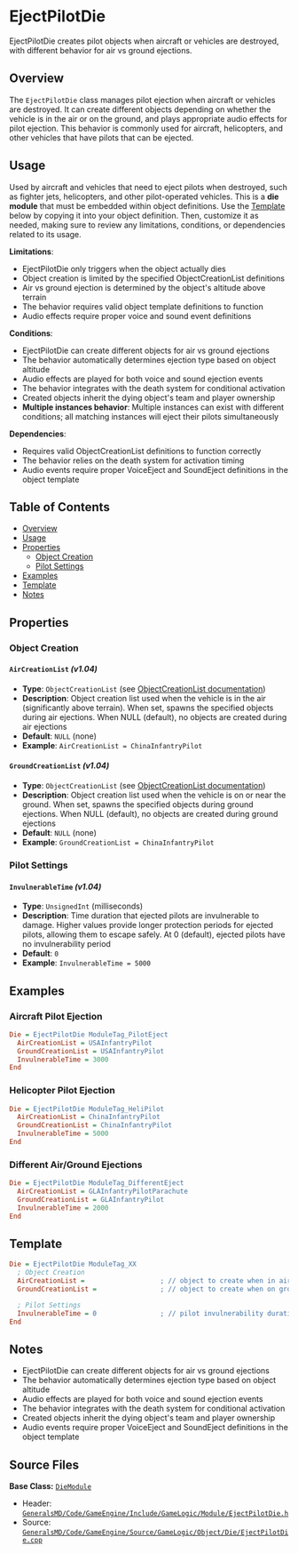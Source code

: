 # EjectPilotDie

EjectPilotDie creates pilot objects when aircraft or vehicles are destroyed, with different behavior for air vs ground ejections.

## Overview

The `EjectPilotDie` class manages pilot ejection when aircraft or vehicles are destroyed. It can create different objects depending on whether the vehicle is in the air or on the ground, and plays appropriate audio effects for pilot ejection. This behavior is commonly used for aircraft, helicopters, and other vehicles that have pilots that can be ejected.

## Usage

Used by aircraft and vehicles that need to eject pilots when destroyed, such as fighter jets, helicopters, and other pilot-operated vehicles. This is a **die module** that must be embedded within object definitions. Use the [Template](#template) below by copying it into your object definition. Then, customize it as needed, making sure to review any limitations, conditions, or dependencies related to its usage.

**Limitations**:
- EjectPilotDie only triggers when the object actually dies
- Object creation is limited by the specified ObjectCreationList definitions
- Air vs ground ejection is determined by the object's altitude above terrain
- The behavior requires valid object template definitions to function
- Audio effects require proper voice and sound event definitions

**Conditions**:
- EjectPilotDie can create different objects for air vs ground ejections
- The behavior automatically determines ejection type based on object altitude
- Audio effects are played for both voice and sound ejection events
- The behavior integrates with the death system for conditional activation
- Created objects inherit the dying object's team and player ownership
- **Multiple instances behavior**: Multiple instances can exist with different conditions; all matching instances will eject their pilots simultaneously

**Dependencies**:
- Requires valid ObjectCreationList definitions to function correctly
- The behavior relies on the death system for activation timing
- Audio events require proper VoiceEject and SoundEject definitions in the object template

## Table of Contents

- [Overview](#overview)
- [Usage](#usage)
- [Properties](#properties)
  - [Object Creation](#object-creation)
  - [Pilot Settings](#pilot-settings)
- [Examples](#examples)
- [Template](#template)
- [Notes](#notes)

## Properties

### Object Creation

#### `AirCreationList` *(v1.04)*
- **Type**: `ObjectCreationList` (see [ObjectCreationList documentation](../ObjectCreationList.md))
- **Description**: Object creation list used when the vehicle is in the air (significantly above terrain). When set, spawns the specified objects during air ejections. When NULL (default), no objects are created during air ejections
- **Default**: `NULL` (none)
- **Example**: `AirCreationList = ChinaInfantryPilot`

#### `GroundCreationList` *(v1.04)*
- **Type**: `ObjectCreationList` (see [ObjectCreationList documentation](../ObjectCreationList.md))
- **Description**: Object creation list used when the vehicle is on or near the ground. When set, spawns the specified objects during ground ejections. When NULL (default), no objects are created during ground ejections
- **Default**: `NULL` (none)
- **Example**: `GroundCreationList = ChinaInfantryPilot`

### Pilot Settings

#### `InvulnerableTime` *(v1.04)*
- **Type**: `UnsignedInt` (milliseconds)
- **Description**: Time duration that ejected pilots are invulnerable to damage. Higher values provide longer protection periods for ejected pilots, allowing them to escape safely. At 0 (default), ejected pilots have no invulnerability period
- **Default**: `0`
- **Example**: `InvulnerableTime = 5000`

## Examples

### Aircraft Pilot Ejection
```ini
Die = EjectPilotDie ModuleTag_PilotEject
  AirCreationList = USAInfantryPilot
  GroundCreationList = USAInfantryPilot
  InvulnerableTime = 3000
End
```

### Helicopter Pilot Ejection
```ini
Die = EjectPilotDie ModuleTag_HeliPilot
  AirCreationList = ChinaInfantryPilot
  GroundCreationList = ChinaInfantryPilot
  InvulnerableTime = 5000
End
```

### Different Air/Ground Ejections
```ini
Die = EjectPilotDie ModuleTag_DifferentEject
  AirCreationList = GLAInfantryPilotParachute
  GroundCreationList = GLAInfantryPilot
  InvulnerableTime = 2000
End
```

## Template

```ini
Die = EjectPilotDie ModuleTag_XX
  ; Object Creation
  AirCreationList =                   ; // object to create when in air *(v1.04)*
  GroundCreationList =                ; // object to create when on ground *(v1.04)*

  ; Pilot Settings
  InvulnerableTime = 0                ; // pilot invulnerability duration *(v1.04)*
End
```

## Notes

- EjectPilotDie can create different objects for air vs ground ejections
- The behavior automatically determines ejection type based on object altitude
- Audio effects are played for both voice and sound ejection events
- The behavior integrates with the death system for conditional activation
- Created objects inherit the dying object's team and player ownership
- Audio events require proper VoiceEject and SoundEject definitions in the object template

## Source Files

**Base Class:** [`DieModule`](../../GeneralsMD/Code/GameEngine/Include/GameLogic/Module/DieModule.h)

- Header: [`GeneralsMD/Code/GameEngine/Include/GameLogic/Module/EjectPilotDie.h`](../../GeneralsMD/Code/GameEngine/Include/GameLogic/Module/EjectPilotDie.h)
- Source: [`GeneralsMD/Code/GameEngine/Source/GameLogic/Object/Die/EjectPilotDie.cpp`](../../GeneralsMD/Code/GameEngine/Source/GameLogic/Object/Die/EjectPilotDie.cpp)